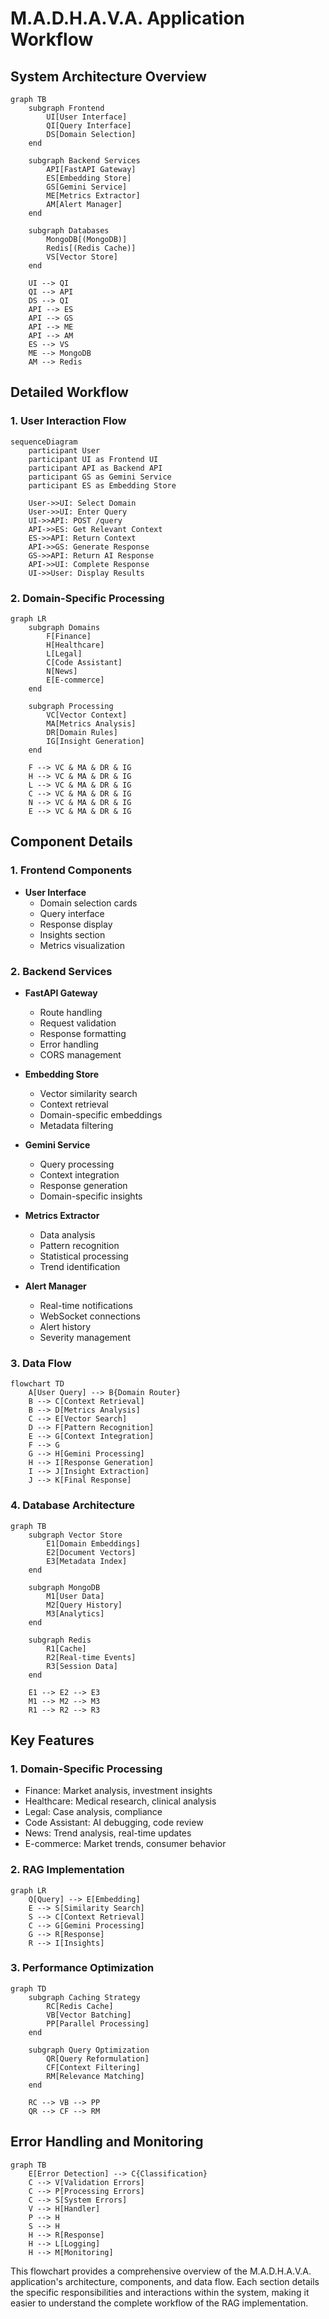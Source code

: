# M.A.D.H.A.V.A. Application Workflow

## System Architecture Overview

```mermaid
graph TB
    subgraph Frontend
        UI[User Interface]
        QI[Query Interface]
        DS[Domain Selection]
    end

    subgraph Backend Services
        API[FastAPI Gateway]
        ES[Embedding Store]
        GS[Gemini Service]
        ME[Metrics Extractor]
        AM[Alert Manager]
    end

    subgraph Databases
        MongoDB[(MongoDB)]
        Redis[(Redis Cache)]
        VS[Vector Store]
    end

    UI --> QI
    QI --> API
    DS --> QI
    API --> ES
    API --> GS
    API --> ME
    API --> AM
    ES --> VS
    ME --> MongoDB
    AM --> Redis
```

## Detailed Workflow

### 1. User Interaction Flow
```mermaid
sequenceDiagram
    participant User
    participant UI as Frontend UI
    participant API as Backend API
    participant GS as Gemini Service
    participant ES as Embedding Store

    User->>UI: Select Domain
    User->>UI: Enter Query
    UI->>API: POST /query
    API->>ES: Get Relevant Context
    ES->>API: Return Context
    API->>GS: Generate Response
    GS->>API: Return AI Response
    API->>UI: Complete Response
    UI->>User: Display Results
```

### 2. Domain-Specific Processing
```mermaid
graph LR
    subgraph Domains
        F[Finance]
        H[Healthcare]
        L[Legal]
        C[Code Assistant]
        N[News]
        E[E-commerce]
    end

    subgraph Processing
        VC[Vector Context]
        MA[Metrics Analysis]
        DR[Domain Rules]
        IG[Insight Generation]
    end

    F --> VC & MA & DR & IG
    H --> VC & MA & DR & IG
    L --> VC & MA & DR & IG
    C --> VC & MA & DR & IG
    N --> VC & MA & DR & IG
    E --> VC & MA & DR & IG
```

## Component Details

### 1. Frontend Components
- **User Interface**
  - Domain selection cards
  - Query interface
  - Response display
  - Insights section
  - Metrics visualization

### 2. Backend Services
- **FastAPI Gateway**
  - Route handling
  - Request validation
  - Response formatting
  - Error handling
  - CORS management

- **Embedding Store**
  - Vector similarity search
  - Context retrieval
  - Domain-specific embeddings
  - Metadata filtering

- **Gemini Service**
  - Query processing
  - Context integration
  - Response generation
  - Domain-specific insights

- **Metrics Extractor**
  - Data analysis
  - Pattern recognition
  - Statistical processing
  - Trend identification

- **Alert Manager**
  - Real-time notifications
  - WebSocket connections
  - Alert history
  - Severity management

### 3. Data Flow
```mermaid
flowchart TD
    A[User Query] --> B{Domain Router}
    B --> C[Context Retrieval]
    B --> D[Metrics Analysis]
    C --> E[Vector Search]
    D --> F[Pattern Recognition]
    E --> G[Context Integration]
    F --> G
    G --> H[Gemini Processing]
    H --> I[Response Generation]
    I --> J[Insight Extraction]
    J --> K[Final Response]
```

### 4. Database Architecture
```mermaid
graph TB
    subgraph Vector Store
        E1[Domain Embeddings]
        E2[Document Vectors]
        E3[Metadata Index]
    end

    subgraph MongoDB
        M1[User Data]
        M2[Query History]
        M3[Analytics]
    end

    subgraph Redis
        R1[Cache]
        R2[Real-time Events]
        R3[Session Data]
    end

    E1 --> E2 --> E3
    M1 --> M2 --> M3
    R1 --> R2 --> R3
```

## Key Features

### 1. Domain-Specific Processing
- Finance: Market analysis, investment insights
- Healthcare: Medical research, clinical analysis
- Legal: Case analysis, compliance
- Code Assistant: AI debugging, code review
- News: Trend analysis, real-time updates
- E-commerce: Market trends, consumer behavior

### 2. RAG Implementation
```mermaid
graph LR
    Q[Query] --> E[Embedding]
    E --> S[Similarity Search]
    S --> C[Context Retrieval]
    C --> G[Gemini Processing]
    G --> R[Response]
    R --> I[Insights]
```

### 3. Performance Optimization
```mermaid
graph TD
    subgraph Caching Strategy
        RC[Redis Cache]
        VB[Vector Batching]
        PP[Parallel Processing]
    end

    subgraph Query Optimization
        QR[Query Reformulation]
        CF[Context Filtering]
        RM[Relevance Matching]
    end

    RC --> VB --> PP
    QR --> CF --> RM
```

## Error Handling and Monitoring
```mermaid
graph TB
    E[Error Detection] --> C{Classification}
    C --> V[Validation Errors]
    C --> P[Processing Errors]
    C --> S[System Errors]
    V --> H[Handler]
    P --> H
    S --> H
    H --> R[Response]
    H --> L[Logging]
    H --> M[Monitoring]
```

This flowchart provides a comprehensive overview of the M.A.D.H.A.V.A. application's architecture, components, and data flow. Each section details the specific responsibilities and interactions within the system, making it easier to understand the complete workflow of the RAG implementation. 
